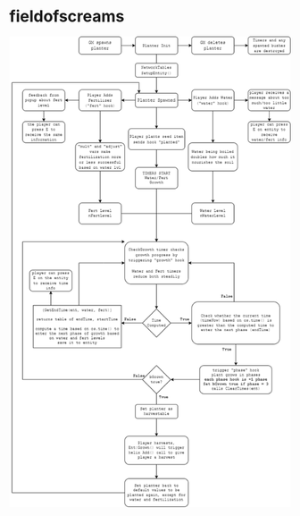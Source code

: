 # fieldofscreams
![alt text](https://github.com/intersecure/fieldofscreams/blob/main/diagram.png?raw=true)
